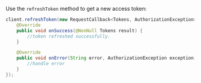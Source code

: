 Use the `refreshToken` method to get a new access token:

```java
client.refreshToken(new RequestCallback<Tokens, AuthorizationException>() {
    @Override
    public void onSuccess(@NonNull Tokens result) {
        //token refreshed successfully.
    }

    @Override
    public void onError(String error, AuthorizationException exception) {
        //handle error
    }
});
```

